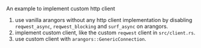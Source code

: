 <!-- cargo-sync-readme start -->

An example to implement custom http client

1. use vanilla arangors without any http client implementation by disabling
`reqwest_async`, `reqwest_blocking` and `surf_async` on arangors.
2. implement custom client, like the custom `reqwest` client in `src/client.rs`.
3. use custom client with `arangors::GenericConnection`.

<!-- cargo-sync-readme end -->

